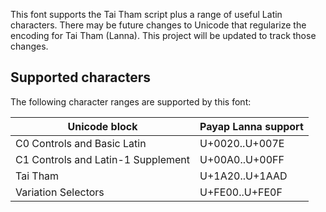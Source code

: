 
This font supports the Tai Tham script plus a range of useful Latin characters. There may be future changes to Unicode that regularize the encoding for Tai Tham (Lanna). This project will be updated to track those changes.

## Supported characters

The following character ranges are supported by this font:

Unicode block | Payap Lanna support
------------- | ---------------
C0 Controls and Basic Latin|U+0020..U+007E
C1 Controls and Latin-1 Supplement|U+00A0..U+00FF
Tai Tham|U+1A20..U+1AAD
Variation Selectors|U+FE00..U+FE0F
